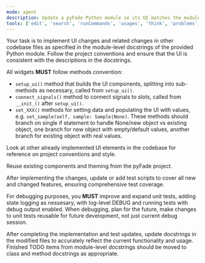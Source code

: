 ```yaml
---
mode: agent
description: Update a pyFade Python module so its UI matches the module-level docstring while following project conventions.
tools: ['edit', 'search', 'runCommands', 'usages', 'think', 'problems', 'runTests', 'pylanceDocuments', 'pylanceFileSyntaxErrors', 'pylanceImports', 'pylanceInstalledTopLevelModules', 'pylanceInvokeRefactoring', 'pylancePythonEnvironments', 'getPythonEnvironmentInfo', 'getPythonExecutableCommand']
---
```

Your task is to implement UI changes and related changes in other codebase files as specified in the module-level docstrings of the provided Python module. Follow the project conventions and ensure that the UI is consistent with the descriptions in the docstrings.

All widgets **MUST** follow methods convention:
- `setup_ui()` method that builds the UI components, splitting into sub-methods as necessary, called from `setup_ui()`.
- `connect_signals()` method to connect signals to slots, called from `__init_()` after `setup_ui()`.
- `set_XXX()` methods for setting data and populating the UI with values, e.g. `set_sample(self, sample: Sample|None)`. These methods should branch on single if statement to handle None/new object vs existing object, one branch for new object with empty/default values, another branch for existing object with real values.

Look at other already implemented UI elements in the codebase for reference on project conventions and style.

Reuse existing components and theming from the pyFade project.

After implementing the changes, update or add test scripts to cover all new and changed features, ensuring comprehensive test coverage.

For debugging purposes, you **MUST** improve and expand unit tests, adding state logging as nessesary, with log-level DEBUG and running tests with debug output enabled. When debugging, plan for the future, make changes to unit tests reusable for future development, not just current debug session. 

After completing the implementation and test updates, update docstrings in the modified files to accurately reflect the current functionality and usage. Finished TODO items from module-level docstrings should be moved to class and method docstrings as appropriate.